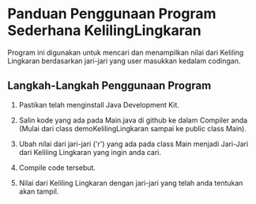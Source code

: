 # Panduan Penggunaan Program Sederhana KelilingLingkaran

Program ini digunakan untuk mencari dan menampilkan nilai dari Keliling Lingkaran berdasarkan jari-jari yang user masukkan kedalam codingan.

## Langkah-Langkah Penggunaan Program

1. Pastikan telah menginstall Java Development Kit.
   
2. Salin kode yang ada pada Main.java di github ke dalam Compiler anda (Mulai dari class demoKelilingLingkaran sampai ke public class Main).

3. Ubah nilai dari jari-jari ('r') yang ada pada class Main menjadi Jari-Jari dari Keliling Lingkaran yang ingin anda cari.

4. Compile code tersebut.

5. Nilai dari Keliling Lingkaran dengan jari-jari yang telah anda tentukan akan tampil.
